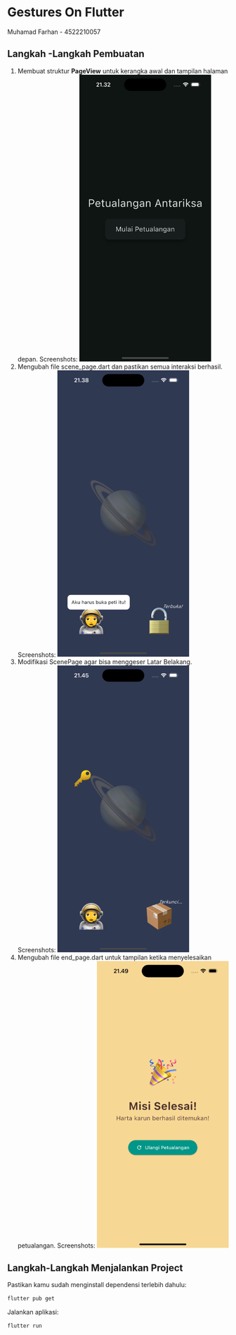 # Gestures On Flutter

Muhamad Farhan - 4522210057

## Langkah -Langkah Pembuatan

1. Membuat struktur **PageView** untuk kerangka awal dan tampilan halaman depan.
   Screenshots: <img src="screenshots/title page.png" width="300">
3. Mengubah file scene_page.dart dan pastikan semua interaksi berhasil.
   Screenshots: <img src="screenshots/scene page 1.png" width="300">
5. Modifikasi ScenePage agar bisa menggeser Latar Belakang.
   Screenshots: <img src="screenshots/scene page 2.png" width="300">
7. Mengubah file end_page.dart untuk tampilan ketika menyelesaikan petualangan.
   Screenshots: <img src="screenshots/end page.png" width="300">


## Langkah-Langkah Menjalankan Project
Pastikan kamu sudah menginstall dependensi terlebih dahulu:

```bash
flutter pub get
```

Jalankan aplikasi:

```bash
flutter run
```
